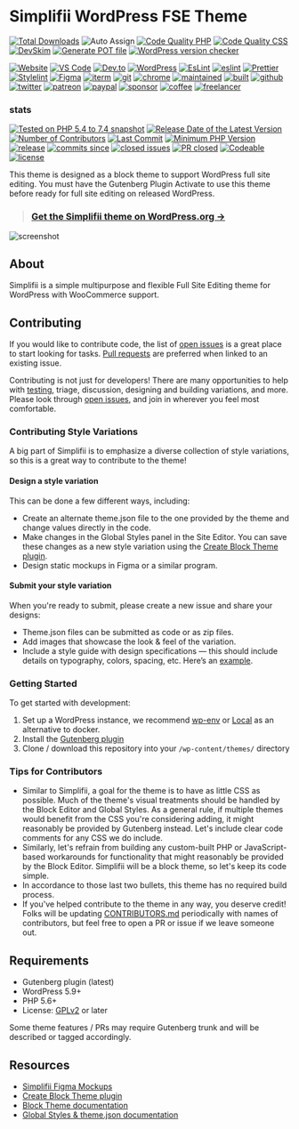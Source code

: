 # Simplifii WordPress FSE Theme

<div aria-hidden="true">


[![Total Downloads](http://poser.pugx.org/leogopal/simplifii/downloads)](https://packagist.org/packages/leogopal/simplifii)
![Auto Assign](https://github.com/leogopal/simplifii/actions/workflows/auto-assign.yml/badge.svg?style=for-the-badge)
[![Code Quality PHP](https://github.com/leogopal/simplifii/actions/workflows/lint-php.yml/badge.svg?style=for-the-badge)](https://github.com/leogopal/simplifii/actions/workflows/lint-php.yml)
[![Code Quality CSS](https://github.com/leogopal/simplifii/actions/workflows/lint-css.yml/badge.svg?style=for-the-badge)](https://github.com/leogopal/simplifii/actions/workflows/lint-css.yml)
[![DevSkim](https://github.com/leogopal/simplifii/actions/workflows/devskim.yml/badge.svg?style=for-the-badge)](https://github.com/leogopal/simplifii/actions/workflows/devskim.yml)
[![Generate POT file](https://github.com/leogopal/simplifii/actions/workflows/pot.yml/badge.svg?style=for-the-badge)](https://github.com/leogopal/simplifii/actions/workflows/pot.yml)
[![WordPress version checker](https://github.com/leogopal/simplifii/actions/workflows/wp-version-checker.yml/badge.svg?style=for-the-badge)](https://github.com/leogopal/simplifii/actions/workflows/wp-version-checker.yml)
	
[![Website](https://img.shields.io/badge/website-000000?style=for-the-badge&logo=About.me&logoColor=white)](https://leogopal.com)
[![VS Code](https://img.shields.io/badge/Visual_Studio_Code-0078D4?style=for-the-badge&logo=visual%20studio%20code&logoColor=white)]()
[![Dev.to](https://img.shields.io/badge/dev.to-0A0A0A?style=for-the-badge&logo=devdotto&logoColor=white)]()
[![WordPress](https://img.shields.io/badge/Wordpress-21759B?style=for-the-badge&logo=wordpress&logoColor=white)]()
[![EsLint](https://img.shields.io/badge/Editor%20Config-E0EFEF?style=for-the-badge&logo=editorconfig&logoColor=000)]()
[![eslint](https://img.shields.io/badge/eslint-3A33D1?style=for-the-badge&logo=eslint&logoColor=white)]()
[![Prettier](https://img.shields.io/badge/prettier-1A2C34?style=for-the-badge&logo=prettier&logoColor=F7BA3E)]()
[![Stylelint](https://img.shields.io/badge/stylelint-000?style=for-the-badge&logo=stylelint&logoColor=white)]()
[![Figma](https://img.shields.io/badge/Figma-F24E1E?style=for-the-badge&logo=figma&logoColor=white)]()
[![iterm](https://img.shields.io/badge/iTerm2-000000?style=for-the-badge&logo=iterm2&logoColor=white)]()
[![git](https://img.shields.io/badge/GIT-E44C30?style=for-the-badge&logo=git&logoColor=white)]()
[![chrome](https://img.shields.io/badge/Google_chrome-4285F4?style=for-the-badge&logo=Google-chrome&logoColor=white)]()
[![maintained](https://img.shields.io/badge/Maintained%3F-yes-green?style=for-the-badge)]()
[![built](http://ForTheBadge.com/images/badges/built-with-love.svg?style=for-the-badge)]()
[![github](https://img.shields.io/badge/GitLab-330F63?style=for-the-badge&logo=gitlab&logoColor=white)]()
[![twitter](https://img.shields.io/badge/Twitter-1DA1F2?style=for-the-badge&logo=twitter&logoColor=white)]()
[![patreon](https://img.shields.io/badge/Patreon-F96854?style=for-the-badge&logo=patreon&logoColor=white)](https://www.patreon.com/leogopal)
[![paypal](https://img.shields.io/badge/PayPal-00457C?style=for-the-badge&logo=paypal&logoColor=white)]()
[![sponsor](https://img.shields.io/badge/sponsor-30363D?style=for-the-badge&logo=GitHub-Sponsors&logoColor=#white)]()
[![coffee](https://img.shields.io/badge/Buy_Me_A_Coffee-FFDD00?style=for-the-badge&logo=buy-me-a-coffee&logoColor=black)](https://www.buymeacoffee.com/leogopal)
[![freelancer](https://img.shields.io/badge/Freelancer-29B2FE?style=for-the-badge&logo=Freelancer&logoColor=white)]()

### stats

[![Tested on PHP 5.4 to 7.4 snapshot](https://img.shields.io/badge/tested%20on-PHP%205.4%20|%205.5%20|%205.6%20|%207.0%20|%207.1%20|%207.2%20|%207.3%20|%207.4snapshot-green.svg?maxAge=2419200&style=for-the-badge)](https://github.com/leogopal/simplifii/actions/workflows/lint-php.yml)
[![Release Date of the Latest Version](https://img.shields.io/github/release-date/leogopal/simplifii.svg?maxAge=1800&style=for-the-badge)](https://github.com/leogopal/simplifii/releases)
[![Number of Contributors](https://img.shields.io/github/contributors/leogopal/simplifii.svg?maxAge=3600&style=for-the-badge)](https://github.com/leogopal/simplifii/graphs/contributors)
[![Last Commit](https://img.shields.io/github/last-commit/leogopal/simplifii/main.svg?style=for-the-badge)](https://github.com/leogopal/simplifii/commits/main)
[![Minimum PHP Version](https://img.shields.io/packagist/php-v/leogopal/simplifii.svg?maxAge=3600&style=for-the-badge)](https://packagist.org/packages/leogopal/simplifii)
[![release](https://img.shields.io/github/release/leogopal/simplifii.svg?style=for-the-badge)]()
[![commits since](https://img.shields.io/github/commits-since/leogopal/simplifii/v1.1.0.svg?style=for-the-badge)]()
[![closed issues](https://img.shields.io/github/issues-closed/leogopal/simplifii.svg?style=for-the-badge)]()
[![PR closed](https://img.shields.io/github/issues-pr-closed/leogopal/simplifii.svg?style=for-the-badge)]()
[![Codeable](https://shields.io/badge/codeable-grey?logo=data:image/webp;base64,UklGRpgAAABXRUJQVlA4TIsAAAAvGUAGEC9AkG3T+dOc8BrzTyBps61/gZc9ZAEmQxlAFPnz9BbA7rCUu1g4qm3baS5NwGEtBNQ5EiCJgO7fy2ujCIjoP9q2baMk5dZD9H/ThY7Q+Q7tvbcxWE9u7sjLmph7FwYTbi68TAwXfuDEiJ1j0dyr4iZlwkcFN8kpdLKRZCSaCWbcgqVSesgTAA==&style=for-the-badge)]()
[![license](https://img.shields.io/github/license/leogopal/simplifii.svg?style=for-the-badge)]()
	
</div>

This theme is designed as a block theme to support WordPress full site editing. You must have the Gutenberg Plugin Activate to use this theme before ready for full site editing on released WordPress.

> ### [**Get the Simplifii theme on WordPress.org →**](https://wordpress.org/themes/simplifii/)

![screenshot](https://user-images.githubusercontent.com/4948323/187812605-6ba0c71d-a08c-4123-91eb-42ff7373ba89.png)

## About

Simplifii is a simple multipurpose and flexible Full Site Editing theme for WordPress with WooCommerce support.

## Contributing

If you would like to contribute code, the list of [open issues](https://github.com/leogopal/simplifii/issues) is a great place to start looking for tasks. [Pull requests](https://github.com/leogopal/simplifii/pulls) are preferred when linked to an existing issue.

Contributing is not just for developers! There are many opportunities to help with [testing](#getting-started), triage, discussion, designing and building variations, and more. Please look through [open issues](https://github.com/leogopal/simplifii/issues), and join in wherever you feel most comfortable.

### Contributing Style Variations

A big part of Simplifii is to emphasize a diverse collection of style variations, so this is a great way to contribute to the theme!

#### Design a style variation

This can be done a few different ways, including:

-   Create an alternate theme.json file to the one provided by the theme and change values directly in the code.
-   Make changes in the Global Styles panel in the Site Editor. You can save these changes as a new style variation using the [Create Block Theme plugin](https://wordpress.org/plugins/create-block-theme/).
-   Design static mockups in Figma or a similar program.

#### Submit your style variation

When you're ready to submit, please create a new issue and share your designs:

-   Theme.json files can be submitted as code or as zip files.
-   Add images that showcase the look & feel of the variation.
-   Include a style guide with design specifications — this should include details on typography, colors, spacing, etc. Here’s an [example](https://www.figma.com/community/file/1136340417938880987).

### Getting Started

To get started with development:

1.  Set up a WordPress instance, we recommend [wp-env](https://developer.wordpress.org/block-editor/handbook/tutorials/devenv/) or [Local](https://localwp.com/) as an alternative to docker.
2.  Install the [Gutenberg plugin](https://wordpress.org/plugins/gutenberg/)
3.  Clone / download this repository into your `/wp-content/themes/` directory

### Tips for Contributors

-   Similar to Simplifii, a goal for the theme is to have as little CSS as possible. Much of the theme's visual treatments should be handled by the Block Editor and Global Styles. As a general rule, if multiple themes would benefit from the CSS you're considering adding, it might reasonably be provided by Gutenberg instead. Let's include clear code comments for any CSS we do include.
-   Similarly, let's refrain from building any custom-built PHP or JavaScript-based workarounds for functionality that might reasonably be provided by the Block Editor. Simplifii will be a block theme, so let's keep its code simple.
-   In accordance to those last two bullets, this theme has no required build process.
-   If you've helped contribute to the theme in any way, you deserve credit! Folks will be updating [CONTRIBUTORS.md](CONTRIBUTORS.md) periodically with names of contributors, but feel free to open a PR or issue if we leave someone out.

## Requirements

-   Gutenberg plugin (latest)
-   WordPress 5.9+
-   PHP 5.6+
-   License: [GPLv2](http://www.gnu.org/licenses/gpl-2.0.html) or later

Some theme features / PRs may require Gutenberg trunk and will be described or tagged accordingly.

## Resources

-   [Simplifii Figma Mockups](https://www.figma.com/file/OxgciXlJT84BH1083xFjCY/Simplifii-Theme?node-id=301%3A469)
-   [Create Block Theme plugin](https://github.com/WordPress/create-block-theme)
-   [Block Theme documentation](https://developer.wordpress.org/block-editor/how-to-guides/themes/block-theme-overview)
-   [Global Styles & theme.json documentation](https://developer.wordpress.org/block-editor/how-to-guides/themes/theme-json/)
